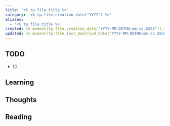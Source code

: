 ```yaml
---
title: '<% tp.file.title %>'
category: '<% tp.file.creation_date("YYYY") %>'
aliases:
  - '<% tp.file.title %>'
created: <% moment(tp.file.creation_date("YYYY-MM-DDTHH:mm:ss.SSSZ")).toISOString() %>
updated: <% moment(tp.file.last_modified_date("YYYY-MM-DDTHH:mm:ss.SSSZ")).toISOString() %>
---
```


<Metadata />

## TODO

- [ ]

## Learning

## Thoughts

## Reading
